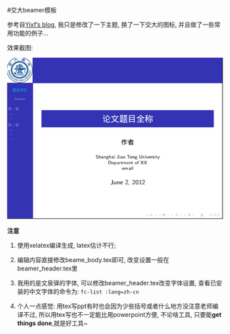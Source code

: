 #交大beamer模板

参考自[Yixf’s blog](http://yixf.name/2011/06/21/%E4%BD%BF%E7%94%A8xetex%E7%9A%84beamer%E6%A8%A1%E7%89%88/), 我只是修改了一下主题, 换了一下交大的图标, 并且做了一些常用功能的例子...

效果截图:

![](./Screenshot.png)
 
**注意**

1. 使用xelatex编译生成, latex估计不行;

2. 编辑内容直接修改beame_body.tex即可, 改变设置一般在beamer_header.tex里

3. 我用的是文泉驿的字体, 可以修改beamer_header.tex改变字体设置, 查看已安装的中文字体的命令为: `fc-list :lang=zh-cn`

4. 个人一点感觉: 用tex写ppt有时也会因为少些括号或者什么地方没注意老师编译不过, 所以用tex写也不一定能比用powerpoint方便, 不论啥工具, 只要能**get things done**,就是好工具~

